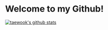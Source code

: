 # Welcome to my Github!
[![taewook's github stats](https://github-readme-stats.vercel.app/api?username=teatea02&theme=vue&show_icons=true?count_private=true)](https://github.com/anuraghazra/github-readme-stats)